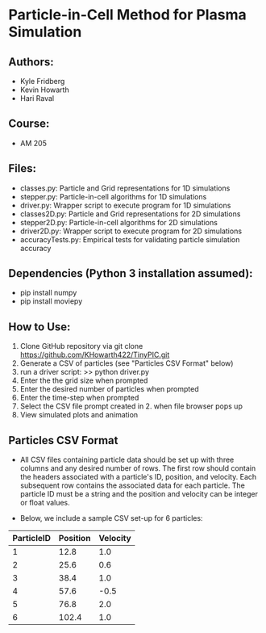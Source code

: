 # Particle-in-Cell Method for Plasma Simulation

## Authors:

- Kyle Fridberg
- Kevin Howarth
- Hari Raval

## Course:

- AM 205

## Files:

- classes.py: Particle and Grid representations for 1D simulations
- stepper.py: Particle-in-cell algorithms for 1D simulations 
- driver.py: Wrapper script to execute program for 1D simulations
- classes2D.py: Particle and Grid representations for 2D simulations
- stepper2D.py: Particle-in-cell algorithms for 2D simulations
- driver2D.py: Wrapper script to execute program for 2D simulations
- accuracyTests.py: Empirical tests for validating particle simulation accuracy 

## Dependencies (Python 3 installation assumed):

- pip install numpy
- pip install moviepy


## How to Use:

1. Clone GitHub repository via git clone https://github.com/KHowarth422/TinyPIC.git
2. Generate a CSV of particles (see "Particles CSV Format" below)
3. run a driver script: >> python driver.py
4. Enter the the grid size when prompted
5. Enter the desired number of particles when prompted
6. Enter the time-step when prompted
7. Select the CSV file prompt created in 2. when file browser pops up
8. View simulated plots and animation

## Particles CSV Format

- All CSV files containing particle data should be set up with three columns and any desired number of rows. The first row should contain the headers associated with a particle's ID, position, and velocity. Each subsequent row contains the associated data for each particle. The particle ID must be a string and the position and velocity can be integer or float values.

- Below, we include a sample CSV set-up for 6 particles: 


| ParticleID | Position | Velocity |
| -----------| ---------|----------|
|     1      |   12.8   |   1.0    |
|     2      |   25.6   |   0.6    |
|     3      |   38.4   |   1.0    |
|     4      |   57.6   |   -0.5   |
|     5      |   76.8   |   2.0    |
|     6      |   102.4  |   1.0    |